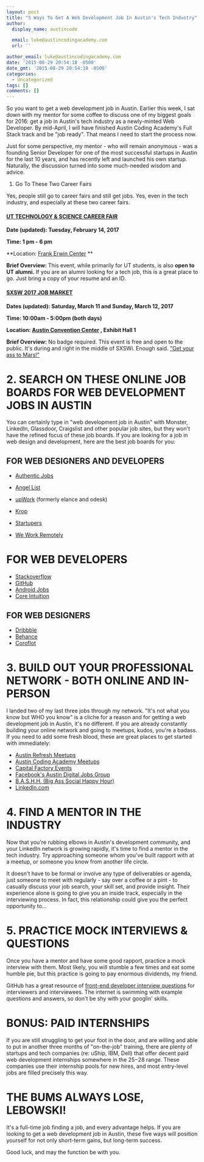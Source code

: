 ```yaml
---
layout: post
title: "5 Ways To Get A Web Development Job In Austin's Tech Industry"
author:
  display_name: austincode

  email: luke@austincodingacademy.com
  url: ''

author_email: luke@austincodingacademy.com
date: '2015-08-29 20:54:18 -0500'
date_gmt: '2015-08-29 20:54:18 -0500'
categories:
  - Uncategorized
tags: []
comments: []
---
```

So you want to get a web development job in Austin. Earlier this week, I sat down with my mentor for some coffee to discuss one of my biggest goals for 2016: get a job in Austin's tech industry as a newly-minted Web Developer. By mid-April, I will have finished Austin Coding Academy's Full Stack track and be "job ready". That means I need to start the process now.

Just for some perspective, my mentor - who will remain anonymous - was a founding Senior Developer for one of the most successful startups in Austin for the last 10 years, and has recently left and launched his own startup. Naturally, the discussion turned into some much-needed wisdom and advice.

1. Go To These Two Career Fairs

Yes, people still go to career fairs and still get jobs. Yes, even in the tech industry, and especially at these two career fairs.

#### <a href="https://cns.utexas.edu/career-services/career-events/career-fairs" target="_blank">UT TECHNOLOGY &amp; SCIENCE CAREER FAIR</a>

**Date (updated): Tuesday, February 14, 2017**

**Time: 1 pm - 6 pm**

**Location:
  <a href="http://www.uterwincenter.com/" target="_blank">Frank Erwin Center</a>
**

<strong>Brief Overview: </strong>This event, while primarily for UT students, is also <strong>open to UT alumni.</strong> If you are an alumni looking for a tech job, this is a great place to go. Just bring a copy of your resume and an ID.

#### <a href="http://www.sxsw.com/exhibitions/job-market" target="_blank">SXSW 2017 JOB MARKET</a>

**Dates (updated): Saturday, March 11 and Sunday, March 12, 2017**

**Time: 10:00am - 5:00pm (both days)**

**Location: <a href="http://www.austinconventioncenter.com/" target="_blank">Austin Convention Center</a>
, Exhibit Hall 1**

<strong>Brief Overview:</strong> No badge required. This event is free and open to the public. It's during and right in the middle of SXSWi. Enough said.
  <a href="https://www.youtube.com/watch?v=91dW9pUA1BI" target="_blank">"Get your ass to Mars!"</a>


# 2. SEARCH ON THESE ONLINE JOB BOARDS FOR WEB DEVELOPMENT JOBS IN AUSTIN



You can certainly type in "web development job in Austin" with Monster, LinkedIn, Glassdoor, Craigslist and other popular job sites, but they won't have the refined focus of these job boards. If you are looking for a job in web design and development, here are the best job boards for you:

## FOR WEB DESIGNERS AND DEVELOPERS



- [Authentic Jobs](http://www.authenticjobs.com/)
- [Angel List](https://angel.co/jobs)
- [upWork](https://www.upwork.com) (formerly elance and odesk)
- [Krop](http://www.krop.com/)

- [Startupers](https://www.startupers.com/)

- [We Work Remotely](https://weworkremotely.com/)





# FOR WEB DEVELOPERS



- [Stackoverflow](http://careers.stackoverflow.com/jobs)
- [GitHub](https://jobs.github.com/)
- [Android Jobs](https://androidjobs.io/)
- [Core Intuition](http://jobs.coreint.org/)




## FOR WEB DESIGNERS



- [Dribbble](https://dribbble.com/jobs)
- [Behance](https://www.behance.net/joblist)
- [Coroflot](http://www.coroflot.com/jobs)




# 3. BUILD OUT YOUR PROFESSIONAL NETWORK - BOTH ONLINE AND IN-PERSON



I landed two of my last three jobs through my network. "It's not what you know but WHO you know" is a cliche for a reason and for getting a web development job in Austin, it's no different. If you are already constantly building your online network and going to meetups, kudos, you're a badass. If you need to add some fresh blood, these are great places to get started with immediately:

- [Austin Refresh Meetups](http://www.meetup.com/Austin-Web-Design/)
- [Austin Coding Academy Meetups](http://www.meetup.com/Austin-Coding-Academy/)
- [Capital Factory Events](https://capitalfactory.com/events/)
- [Facebook's Austin Digital Jobs Group](https://www.facebook.com/groups/austindigitaljobs/)
- [B.A.S.H.H. (Big Ass Social Happy Hour)](http://www.thebashh.com/)
- [LinkedIn.com](http://www.linkedin.com/)




# 4. FIND A MENTOR IN THE INDUSTRY


Now that you're rubbing elbows in Austin's development community, and your LinkedIn network is growing rapidly, it's time to find a mentor in the tech industry. Try approaching someone whom you've built rapport with at a meetup, or someone you know from another life circle.



It doesn't have to be formal or involve any type of deliverables or agenda, just someone to meet with regularly - say over a coffee or a pint - to casually discuss your job search, your skill set, and provide insight. Their experience alone is going to give you an inside track, especially in the interviewing process. In fact, this relationship could give you the perfect opportunity to...

# 5. PRACTICE MOCK INTERVIEWS & QUESTIONS


Once you have a mentor and have some good rapport, practice a mock interview with them. Most likely, you will stumble a few times and eat some humble pie, but this practice is going to pay enormous dividends, my friend.



GitHub has a great resource of [front-end developer interview questions](http://h5bp.github.io/Front-end-Developer-Interview-Questions/) for interviewers and interviewees. The internet is swimming with example questions and answers, so don't be shy with your googlin' skills.

# BONUS: PAID INTERNSHIPS


If you are still struggling to get your foot in the door, and are willing and able to put in another three months of "on-the-job" training, there are plenty of startups and tech companies (re: uShip, IBM, Dell) that offer decent paid web development internships somewhere in the $25-$28 range. These companies use their internship pools for new hires, and most entry-level jobs are filled precisely this way.



# THE BUMS ALWAYS LOSE, LEBOWSKI!



It's a full-time job finding a job, and every advantage helps. If you are looking to get a web development job in Austin, these five ways will position yourself for not only short-term gains, but long-term success.

Good luck, and may the function be with you.

